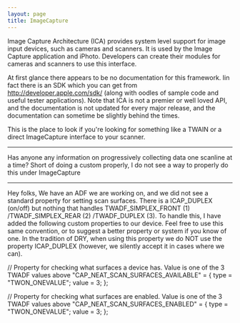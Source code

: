 ```yaml
---
layout: page
title: ImageCapture
---
```




Image Capture Architecture (ICA) provides system level support for image input devices, such as cameras and scanners. It is used by the Image Capture application and iPhoto. Developers can create their modules for cameras and scanners to use this interface.

At first glance there appears to be no documentation for this framework. Iin fact there is an SDK which you can get from http://developer.apple.com/sdk/ (along with oodles of sample code and useful tester applications).  Note that ICA is not a premier or well loved API, and the documentation is not updated for every major release, and the documentation can sometime be slightly behind the times.

This is the place to look if you're looking for something like a TWAIN or a direct ImageCapture interface to your scanner.

----
Has anyone any information on progressively collecting data one scanline at a time? Short of doing a custom properly, I do not see a way to properly do this under ImageCapture


----
Hey folks,  We have an ADF we are working on, and we did not see a standard property for setting scan surfaces.  There is a ICAP_DUPLEX (on/off) but nothing that handles TWADF_SIMPLEX_FRONT (1) /TWADF_SIMPLEX_REAR (2)  /TWADF_DUPLEX (3).  To handle this, I have added the following custom properties to our device. Feel free to use this same convention, or to suggest a better property or system if you know of one.   In the tradition of DRY, when using this property we do NOT use the property ICAP_DUPLEX (however, we silently accept it in cases where we can).
    
// Property for checking what surfaces a device has. Value is one of the 3 TWADF values above
 "CAP_NEAT_SCAN_SURFACES_AVAILABLE" =             {
                type = "TWON_ONEVALUE";
                value = 3;
            };

// Property for checking what surfaces are enabled. Value is one of the 3 TWADF values above
 "CAP_NEAT_SCAN_SURFACES_ENABLED" =             {
                type = "TWON_ONEVALUE";
                value = 3;
            };

